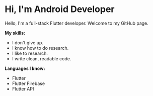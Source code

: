 # Hi, I'm Android Developer

Hello, I'm a full-stack Flutter developer. Welcome to my GitHub page.

**My skills:**

* I don't give up.
* I know how to do research.
* I like to research.
* I write clean, readable code.


**Languages I know:**

* Flutter
* Flutter Firebase
* Flutter API
